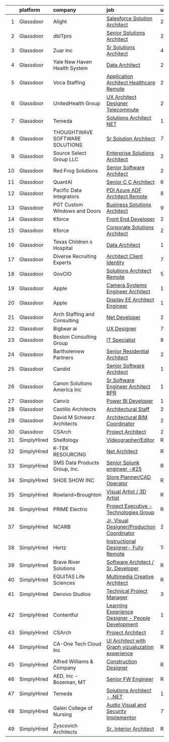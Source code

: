 

|    | platform    | company                        | job                                                                                                                                                                                                                                                                                                                                                                                                                                                                                                                                                                                                                                                                                                                                                                                                                                                                                                                                                                                                                                                                                                                                                                                                                                                                                                                                                             | update_time   | location                   |
|---:|:------------|:-------------------------------|:----------------------------------------------------------------------------------------------------------------------------------------------------------------------------------------------------------------------------------------------------------------------------------------------------------------------------------------------------------------------------------------------------------------------------------------------------------------------------------------------------------------------------------------------------------------------------------------------------------------------------------------------------------------------------------------------------------------------------------------------------------------------------------------------------------------------------------------------------------------------------------------------------------------------------------------------------------------------------------------------------------------------------------------------------------------------------------------------------------------------------------------------------------------------------------------------------------------------------------------------------------------------------------------------------------------------------------------------------------------|:--------------|:---------------------------|
|  1 | Glassdoor   | Alight                         | [Salesforce Solution Architect](https://www.glassdoor.com/partner/jobListing.htm?pos=116&ao=1110586&s=58&guid=00000181dc982b9092fc5af087c3aafb&src=GD_JOB_AD&t=SR&vt=w&ea=1&cs=1_61df386a&cb=1657263369508&jobListingId=1007990319514&cpc=2F9DD8B511C89582&jrtk=3-0-1g7e9gau4ih76801-1g7e9gaukgfp0800-91caa19d42b03501--6NYlbfkN0DgNh-8EGvzBeeRPKo_9UvUfgRhw4jK9dXpINW8137PYSlUgHedLu6CK5MrAJOL6Byh5q3d7izzFIFsCdxDM8cGQSYevAEzIvSnP7rEL8ddKGsMTK-YivM61cqZubRmvWhJjXdqif_R6-uUqd6CcfThy2fHOHqM50zmEwpw-A8qCTafVPv9fXvTsizWUp74YdSu9wCiYGh-EWM9yxurb2l7W7_jkgOJn0Az5NUYjOWhGY5y5-vky8UiSN_exoa-ODH5k6Kc20N5HSHUku582Tvfs7UNt4ASHZU3dRqfnIVzOGWUyhsL4u9_XDXL8z00AD5FPS5qdMXPLrlm5K2lv1OJu6pIbb1wvfPYsSI5YI8nroTRX3l0WeXRwm9TW3dDNtytaQAxUH0x4mVZZV1fIt88IRgPRyocZ17yZa6QSA7vNfN8l5xm-mn5YLxMqssBaw9GaHdgUC2nz2VsEyXeBwiuZZ_ixfjW9SSUmr1EQ4F8UgTwCLCWu-mAuZrpLSuZ8H4%3D)                                                                                                                                                                                                                                                                                                                                                                                                                                                                                          | 24h           | Remote                     |
|  2 | Glassdoor   | dbITpro                        | [Senior Solutions Architect](https://www.glassdoor.com/partner/jobListing.htm?pos=113&ao=1110586&s=58&guid=00000181dc982b9092fc5af087c3aafb&src=GD_JOB_AD&t=SR&vt=w&ea=1&cs=1_254e370d&cb=1657263369508&jobListingId=1007985071545&cpc=8CDBB1EC89CF7160&jrtk=3-0-1g7e9gau4ih76801-1g7e9gaukgfp0800-600621c03c6bef81--6NYlbfkN0BzyIYrTMR_AjNKh_kvAG8N613gtHPANQ3sdLTkrtBd-xkCCUeUNGN61mnNShHWsimHpvX4opqe1cle5RXX913cvVBjQvDkYtMXFJ93G34yd8nv3c-G04NguBi9DG_Vs72rFD4bGekvxTd_f02csFGFGPir0rzH_aJm6NJp6oSrn4x0CYNSrRz5Wp3sxTU0Fe00TVUj7il8GRnxid10G_IGrRjOfPQQonQJYDan_mUW7X861Qq1apxj1uBNFcZei9fmnFx_xyiuiibMSg4dIRZd847prlL_-x4gQ1xpuQzwEnoiYJbiHMiPWQORWbWaivWirqfNqCt3cU_C_xZC51n1Y7tGrNMhEKU7yVWQWxOZRzAklbDT6O2YOy7uDdVuJWXj5pwROhLONGm8JV3CIBjpMuwnWcuX6JODrqK8bWXvd_0DyqrMDi1hw5I1QI0QVBy1KSpDfXe_wBDhiPI_PklIb9jMZj-tq_vyvZkVjEki7Ruec29PzT7KK_kZ2atdQ5O8q4F_SsYUcA%3D%3D)                                                                                                                                                                                                                                                                                                                                                                                                                                                                               | 2d            | Remote                     |
|  3 | Glassdoor   | Zuar  Inc                      | [Sr Solutions Architect](https://www.glassdoor.com/partner/jobListing.htm?pos=109&ao=1110586&s=58&guid=00000181dc982b9092fc5af087c3aafb&src=GD_JOB_AD&t=SR&vt=w&ea=1&cs=1_f7fcc139&cb=1657263369507&jobListingId=1007979717767&cpc=40021B6B9FB64F38&jrtk=3-0-1g7e9gau4ih76801-1g7e9gaukgfp0800-26027f98ae2fe2ec--6NYlbfkN0AZiaPZyccuKjlre0e0RaBFeO48J0QExrO5hcuLctOVaIu_7Bvz8W8Uj9uVDP_Ge9XRUcrpyv0FVogkQ_lK-4ONOwfmkzud88MWUV6exsPHUQOSqNgQMYty6nq--qGXlcDZOwzTZ_BTPY6j6bzEM8_fl7fQW5ADFvmu69yw_sr8j0Q7WBm250hItitmd9b5wQEb3k6zNvZ7NMUZhNYL9Z1ECBa9qlEcHnoVhuCbvgZeq6ObPN281Wg1MpxJaBIfLBIGOa6nee6wDsqie4TJbKUZgJpT6uF27uqhTqSiIGFToCRE_MF_kYAh5Fc8c3Fep9zRR3rKDrtw40AcnsbgHfdLylr88jKPpBWNe_u5daF0PALUaGrL7wUu2PdmVO1BOLStdyc5QUE2l6uRttXQrxr2u5d3A5iHWf9FigyWt4E8n__h3NWskrWk_JLsbuWj6H5JKPZ-28pBYrf3lj3cFAsydDy0L3aSUiwyzhwC2n_lPobx5b_OySW0ji5BgJzsxcJOSFVn6PLcWQ%3D%3D)                                                                                                                                                                                                                                                                                                                                                                                                                                                                                   | 4d            | Remote                     |
|  4 | Glassdoor   | Yale New Haven Health System   | [Data Architect](https://www.glassdoor.com/partner/jobListing.htm?pos=117&ao=1110586&s=58&guid=00000181dc982b9092fc5af087c3aafb&src=GD_JOB_AD&t=SR&vt=w&cs=1_1052292b&cb=1657263369508&jobListingId=1007989724503&cpc=70D6958B2CFB98E6&jrtk=3-0-1g7e9gau4ih76801-1g7e9gaukgfp0800-423cf7123de61cf5--6NYlbfkN0D0ff9e8Lfwlpl5zGbQmpn59AL71QmFd7VKOAnfyjZzp5sdngV8WPgYe0dov1m7Y2nfbzP68RNEqlAojfRfUWR-Z78eEQxfclJ82jKl2MgeX8-Q2CLF2TQF_F98E58oEt568juml26Xgn3DF5VFT2iLGe7mWR1NkJE6oqvlXVAsDzZgUt1Z7jYYkCP4pitE3bgKj7wruNY8KwVFhqg9rcY-2_hGod1H3y_iKS4znbPZvWuUFSTYghp8S-H3y07VldH5T5JxKcaaTrJfRyEk3JIVKRpaGuKVlvXrETZvL3elCAR-GwmCsVDVABX6H2RQ9idxq9ZN6SHTQE274IrtE4B3Yk7j-Mx2uHw1j7blwwhzXo6Xep8Xy3ukHFNCbsPMvjw6j3w6UY5H9R_VmHYv0FzroBwhgd5398kF4ReFv5Dv8zpo9Aou0a5pPJVQSYBqYdCDUjvYKZDEiKc9Aj7gIJirnR1qPulrvCzE0--hdyujh01Pcf95v5ga)                                                                                                                                                                                                                                                                                                                                                                                                                                                                                                                            | 24h           | New Haven, CT              |
|  5 | Glassdoor   | Voca Staffing                  | [Application Architect Healthcare  Remote ](https://www.glassdoor.com/partner/jobListing.htm?pos=122&ao=1110586&s=58&guid=00000181dc982b9092fc5af087c3aafb&src=GD_JOB_AD&t=SR&vt=w&ea=1&cs=1_fdb5f82a&cb=1657263369509&jobListingId=1007990202781&cpc=5EFBB0462F9C6B7A&jrtk=3-0-1g7e9gau4ih76801-1g7e9gaukgfp0800-796f7c71a8dda27e--6NYlbfkN0BE1NIxMi_JbcH-ROp8JZ1Q7Gl0zj0qYPSNkFo4TeX5QtA4yFnhFm3aW294hNkD69w2ncpqyKVQjdE8mdgnAgEjIaIqH0UjukahcrWBUwVv3pAxzFNm7HUwpvLZ_0EucJbTvaa2Uac0GSBO8_zWfoLqqBw6cirqELwC9_ixUY9hyStsZTbCg-fUn_wbqm9uJhnVz0UwiLwpj28itjGpa6yFQqvozukU7CUWjMqZ85lsCNEFsVCwFNg3ci56cCYUxACeAXA4161XTBVeK-HOZRhxPkIxJ_2PnwWxGi2IG4nGWE02yStI6ytAJDEuJkiTpJZtPhj5KCDK3M_M1MUDL_43MIz-taYsv0SjTe_557qpWGiCRuzGR9KEljNo9iJx8zp8qSApYmGomEc5t92_HmpiTA-alCetjMVDKgY3Z16A4f90uTKR1O8aJJQKZ7Wtsgt8Jykt-5MPA4iibbU6EVSEAEWLdG81Lm_8wBYEq-5N6dMg2ql05KGHHztPLnM5FZXTUzLnDa04VgnLV9En_lci)                                                                                                                                                                                                                                                                                                                                                                                                                                                            | 24h           | Remote                     |
|  6 | Glassdoor   | UnitedHealth Group             | [UX Architect Designer   Telecommute](https://www.glassdoor.com/partner/jobListing.htm?pos=123&ao=1110586&s=58&guid=00000181dc982b9092fc5af087c3aafb&src=GD_JOB_AD&t=SR&vt=w&cs=1_b9e22fbf&cb=1657263369509&jobListingId=1007986078517&cpc=4B86475FAF393599&jrtk=3-0-1g7e9gau4ih76801-1g7e9gaukgfp0800-b60d7d6ce54e714b--6NYlbfkN0C8O9VKdOj_1Zh75e9_CvYhSsWVxS1Pvi5WUWhsf4w7FIc3O6B0uG3ldAQAeoX1gooLp_iGJHRnoEJ3iHYvD3L2RI1-SeSLN3_f8NpOF6PmMuJCfV80zMrGTTLP-RUV6vwpYBAD0k29zDw4yRErkThI_mDKJrnzhUTDhQefh5k5r01KKGaRL8lASYBZ2Tpk6fMTvVyPwY_p3JTlFcsG_qaictgzaGniPMQApQRYH3Kh28pOZTNWAtU_t8xkXmypuag77x6iTHpqdVovNwZY-Zy-uRvbsR8zdvUUfVREmZneYi_87SDr43LFTgN0g0T7qicSIPMsEqoForzh3yT-Fq7zmPwsMF175exAHO6B9EWqinRLkjstS8GK52Vamq-4gFQvpX18uvwVln9aP7LDVXwuTQ2578ZRR6_-VOlWQ0iZtIL9DecD0zi3)                                                                                                                                                                                                                                                                                                                                                                                                                                                                                                                                                                       | 2d            | Raleigh, NC                |
|  7 | Glassdoor   | Temeda                         | [Solutions Architect    NET](https://www.glassdoor.com/partner/jobListing.htm?pos=112&ao=1110586&s=58&guid=00000181dc982b9092fc5af087c3aafb&src=GD_JOB_AD&t=SR&vt=w&ea=1&cs=1_f022eed4&cb=1657263369508&jobListingId=1007987820448&cpc=1D891ED3EFC3904E&jrtk=3-0-1g7e9gau4ih76801-1g7e9gaukgfp0800-771fb40b5152c388--6NYlbfkN0Cdyrb_-SYpjIsC7ShR4LTJruqxAexHI1Km_0W0EzpI0TW7AkFEGeTkcoZKWyN5dddhK1KxqVbfNdxlg8SxmcY2z-RPfajfUkz14DOfPB5WKsTSE-iFX8V7mUTVOt9jrREmr2If8kAJlNICLxcY7fymTrvVMhnIQ7ideTI8ipqA9ALxmFln2u5ZuXfCx7V5GHGhKw1dzwZW_vukMHopCxkf-sUey_HwW3N1JgMHLA0O_-ShhU3CIrUW3_DgqI9kCQx-EkFHqL99N0Kq6S_sVBwnN3mqIxuooiiWEBfErSmnZS5-A72cHwmbU0OXaLmNztc_Wvs9cOqkjwwfpvcKZfr4yD_qn0_kuc157ScZPn4tjIUD8ZcxnnX5YroNpetGNeauUsrUitAYeGu7AU_vgofRNTHAFSrrIYZ-1Gz72K2zfgtbtk4eVAqDgP69BlgrmgLejqGYyPwS2IawRj8o0-2QZjda41V4YpEaTOeqzuimuIR5I8c897JHID8ZG5pbpDM%3D)                                                                                                                                                                                                                                                                                                                                                                                                                                                                                             | 1d            | Remote                     |
|  8 | Glassdoor   | THOUGHTWAVE SOFTWARE SOLUTIONS | [Sr  Solution Architect](https://www.glassdoor.com/partner/jobListing.htm?pos=108&ao=1110586&s=58&guid=00000181dc982b9092fc5af087c3aafb&src=GD_JOB_AD&t=SR&vt=w&ea=1&cs=1_946df99d&cb=1657263369507&jobListingId=1007973919205&cpc=BF2D99A98B89D842&jrtk=3-0-1g7e9gau4ih76801-1g7e9gaukgfp0800-75f80485c07a5098--6NYlbfkN0CHZn5pwgssp7aOcE2ck5zyIySAeNca-flkQMqnTsLjReOhWdZFWhTlRyzZSVjCwOQhbtRYYhnEMVckeUfMZEkmUDyLNrk_weMfOfStLmfofO08WwXMw1m2nkhz6G2v3HdpRnipBudaxQuPEq_fFbsPGfKYK4FPKaWJOagjrAxaMEaJVcE8Nvdo9_iYGncDWkTZiil3rcHZbviXtqbIiEofOVI78fkrfL1VWPR-482KlwvnEgKTUIBR3rzay5fWyRq3xKN89PDeUo5TZSPBl6gliPwdtdsUBSA-wokcYq9pTBhaFFS3hD2mq4G_BlWUVcEg8jPUnj4QXc5JItJAm48tCY9tkH5v000Bx9SHKP9Ra1SgyHKnsUBSygA8F9V-OrDt2GygqEUEFsaOPtalGkI8JkDiP98OZdWQK4NXlWgWYbz-3vuAOx7VCYe-9wppiq4_t6RIa74k2xuDkwSqbiRYSIBf0O6Pd3WZ4qKXCw5Dx1QW8OaaoqeImmf5yVWzwTUNlfASpB2PGA%3D%3D)                                                                                                                                                                                                                                                                                                                                                                                                                                                                                   | 7d            | North Chicago, IL          |
|  9 | Glassdoor   | Source Select Group  LLC       | [Enterprise Solutions Architect](https://www.glassdoor.com/partner/jobListing.htm?pos=111&ao=1110586&s=58&guid=00000181dc982b9092fc5af087c3aafb&src=GD_JOB_AD&t=SR&vt=w&ea=1&cs=1_760ca74b&cb=1657263369508&jobListingId=1007990072812&cpc=D99DB9A39DE67464&jrtk=3-0-1g7e9gau4ih76801-1g7e9gaukgfp0800-21d590518893dfc3--6NYlbfkN0Dknu-XJx1lvG7TapgMlWnDguf9J9bebwcn7i5H53jr-eDOtmFlM5ZfTBFOyK9AH4HPtVI5UoMb82w62dLWlDKoRWM8XMZS-rqEXKJF0w4gtb15dUnf98dqT7NTZyEuXHPx7qsPWdXE_Zg9_NeqtF7dO1wo2rt14Mj8JnXdNKk_CLNbiiBjW1_JP1vpAHn_cNulRx4Tjw_iHRbCb4GbMmVuGpyHOj78h0XGFqKaKJw0CVsZoK_LsF6PVPx0sGkgfgnyA_HeAbd2zGL_mEEMjSm5j2zZzgsXHjB3SEQJvGS-H6-3OFhKgU6R7mLBsrXvVyFlmdD3gZAzsoafeKzGqb_os6p6xMe7EbDWk1hsIMxIuHBPhDqiVUIcXYDg83AewgdJ_XgL0hnnW_niMCDJF82JIqdTBNk-wHln_lh59mQxwKE8NB9qLWz5NHkpyw06zN9XVdUlxSeulSF7uX7I_nK-hkYEWGzdKFMDom6mqn3LQcF4dZvjkQrWHIVE_OkRhVtUZdWRoO0I3FArF2zReuP2)                                                                                                                                                                                                                                                                                                                                                                                                                                                                       | 24h           | Remote                     |
| 10 | Glassdoor   | Red Frog Solutions             | [Senior Software Architect](https://www.glassdoor.com/partner/jobListing.htm?pos=119&ao=1110586&s=58&guid=00000181dc982b9092fc5af087c3aafb&src=GD_JOB_AD&t=SR&vt=w&ea=1&cs=1_75fb2ad7&cb=1657263369509&jobListingId=1007984844262&cpc=6BF42D0955AE9A34&jrtk=3-0-1g7e9gau4ih76801-1g7e9gaukgfp0800-53a406522b03e55c--6NYlbfkN0AY7tPT0iiNjWhWFtgZaGuhRQsfxNFHum5Z81RjFHXq5iPGDx1RwkSD8gKGOfzvf-c-rAujdd8KC_a6KIfzXBcIAXEC-KJzK5r8cVIsA7QuYVlhXHNgmGO435YTEgneiukrqb5ygcmZJdOT29-B9h1vey68dJk6fEGIoJ6Zu-gQqeL7ZG0RppegUv88GUQis1jUstSguJIFxNnyr8jfIeAqDMtMVGC97n_MwgBnZSl3FJk6cUb3UGpZPz7nclssCFUnCeM0F-VjY1Q6ZbBD9NOJoTT7jO_zMYIvnF5e8fvIjpaFPdBTKMGf4eQSxicRqYof502zRoadlek1C-IeYctwPoJUdafBPPTTOJBAAi9_dcrXOpUz5bCH3EF7dALMjYuvSdBuQOhNucNleHb1o1fUf7XhxIJUfhptNxnau38f1xcUkmaMWUMgxk0jiwjaJdCc-BTaxQW8bnsUtOJcirXQDrl9GGMsJ3RHdPVphtXoove9yhVYHcS9GXXW6vYfXDzsZEtIIwAaRg%3D%3D)                                                                                                                                                                                                                                                                                                                                                                                                                                                                                | 2d            | Remote                     |
| 11 | Glassdoor   | QuantAI                        | [Senior C C   Architect](https://www.glassdoor.com/partner/jobListing.htm?pos=106&ao=1110586&s=58&guid=00000181dc982b9092fc5af087c3aafb&src=GD_JOB_AD&t=SR&vt=w&ea=1&cs=1_e56bc63a&cb=1657263369507&jobListingId=1007977658667&cpc=987D8AFE463DF687&jrtk=3-0-1g7e9gau4ih76801-1g7e9gaukgfp0800-8a9c1639fdb1ad95--6NYlbfkN0BHIfC1zsKGIu0R3teaIu8liT7fbRNLaQeDQfcPJweUK9uUr5EuWDhTKga_8tl2V7kPmob6HipLMfwUqi7HXZ1t5zQCU3r2fSbUEhoc3APVLKJs02F6kKwgcC_PrLq3_TTbs_VOcrys6OLbgfQBPd7zc-mgnZrSp0Q7n4g_hkrB5x2W6CgthqX0suLHVeBF_DXJsfNrJDfmKjQWdKimSpJS_NUCbF2GSbN5nl0bCBT36ioZI-MFsnJ6cbz9D3drIEcqSn0ka3JdX_wjg7IS6Sp9hDn2qmRjDHbixRqzgfw--TV0K6fYTv4Lmhb6ebfyMTkyIk3uWlxDKVGxNlLkqTh8J0f9bYHSm-N8n3RubIpZtXw5zhtssRNyUWepzZBsUijvmhpq0BTRiXzUyowdah5JmdzQwDr9w_jocVebv4uEd8W2pWfPaz-GXmqb97HKI_JIhCZkC9sDwcj0r4nnBi_7hFWpLFqWUAA7MdHe3ZP1Fg0G2apke9462HICV-baAm48tNQlEk04sQ%3D%3D)                                                                                                                                                                                                                                                                                                                                                                                                                                                                                   | 6d            | Remote                     |
| 12 | Glassdoor   | Pacific Data Integrators       | [PDI   Azure ADF Architect  Remote ](https://www.glassdoor.com/partner/jobListing.htm?pos=114&ao=1110586&s=58&guid=00000181dc982b9092fc5af087c3aafb&src=GD_JOB_AD&t=SR&vt=w&ea=1&cs=1_7c2cb533&cb=1657263369508&jobListingId=1007971097530&cpc=B576E40E3A51D23B&jrtk=3-0-1g7e9gau4ih76801-1g7e9gaukgfp0800-d70a2a0a7ec42cc8--6NYlbfkN0B0K_HVBxWEOvr89N35VuOz30tNIrQmZs9qHr9Ed6Qe9YVaRT9PJICl4ArJDpT__4wRdaDhkitRSBbpb8bcXK_6WqkinXGdIWKrV24oVN0FgkqHPHMLoYazSyDxUGyLAAFEM1tyX5rgjh0qoha8C-Xafo_Ao9ZVVCuyVS30J_W4IRw07gSTb6gcE7XsTbLU2T1jV_8Hf_ooDSzY20NMKP4Ms5iuewYautGOAZoZD-ohQk1rvbBZGz6AGflPcNNtjLF1vXI6Afvupl7arBf6GHV8V6ZKI3HGVbalbMOecoX0MN3pjxXcoHiO_LpiGBDgFdjKGq9CpPGv82sysb-Q0rDH-TzB2N7bBCItpkli7KZdywZWJkT2YLqMTFZ7G53h1FLdBASsAoxsT0cD2RFiyJt7Tujm1TzmommLOUJvj9PjO_NK6RGWKfk-4h6F92-xJZdEDYy6VFWVPsMus1ZXza7RI5gtVoEYkvd0BdcJ4jFnOq7p3mryK2VE-7CUrgT5F6X86EbiCUiA9cziqxF92W00)                                                                                                                                                                                                                                                                                                                                                                                                                                                                   | 8d            | Remote                     |
| 13 | Glassdoor   | PGT Custom Windows and Doors   | [Business Solutions Architect](https://www.glassdoor.com/partner/jobListing.htm?pos=107&ao=1110586&s=58&guid=00000181dc982b9092fc5af087c3aafb&src=GD_JOB_AD&t=SR&vt=w&ea=1&cs=1_9d1358a7&cb=1657263369507&jobListingId=1007968627302&cpc=3794EC2BC9A3BB0B&jrtk=3-0-1g7e9gau4ih76801-1g7e9gaukgfp0800-d1f1ceedec1bf2d8--6NYlbfkN0CMEbTSwSzU1IW97ywJYYnqOWrNpBLK4VX1F-90i7rZ4Mt5YBoxnkmxflezYoO10CWmxQDOnk-RdEieZ5LPnk0VVX-z2jepO7kn_VJDloTs5jf3EfmknQZ4WcgTHffqPzWHHIWuCsPL7ipTDtR3GTGPdsAKUAK8p1nfR9vu6LC80HScdaa9N8XAJsiB1KeaBZdeAUc6znhTmSymJJJpGB6hmm3xlF_7ObLYJDJVAiyNA2Aw80YSrOZzC2ojq8hQIIgLdJTyY7NODuRioHzzLGoXR584gQRHkbPtxFAegyLbTyiakbg7cHgh1R_StTTXEWqcB67cOKlGR-MQ043ei_EXsaQeH1ISmzvIBEnOz-_WlJGf8p9eM9EgP05ZthbFoIvMa1qEJIujJTmIgnx0QpWKfjlANFOtCWiLckX0jRWABov9p_j_fqD0Gn9dv3J2X7LLB8xbmGoY5RCGo_7crtLzhMzlyaf1Jn8WSfmh0YEKjlQZbMCSTjJ2nnI52mp-vuddBKgc_srCKUzGBfn_jiBh)                                                                                                                                                                                                                                                                                                                                                                                                                                                                         | 9d            | Remote                     |
| 14 | Glassdoor   | Kforce                         | [Front End Developer](https://www.glassdoor.com/partner/jobListing.htm?pos=125&ao=1110586&s=58&guid=00000181dc982b9092fc5af087c3aafb&src=GD_JOB_AD&t=SR&vt=w&cs=1_19240043&cb=1657263369509&jobListingId=1007990534638&cpc=A0032DE20586B9BD&jrtk=3-0-1g7e9gau4ih76801-1g7e9gaukgfp0800-6819c3f51110d1b3--6NYlbfkN0C5IatSLh_Ak1q39eQQoPIxD737RW9NeiYGvIRXkrLjEBkC4LI6KweF0vk9JRHgKW9C-T-CrIu2kHv_H6nlfACnT87J-OjKudPoDPdVJ0mqNiMr5WPFQN4LNyA7lvUtWBAHJcluz7OLmrVQCfSBo16cC-zYe3QmJaJNTKILfpT-m97U_0sKWoscOtdiEsp1RG-ApZctDgkUa0HDrlo8E7egU5qStjKr7G4_Ef4LRG1KDhuWLuDDBZblerJdgxr-Pi8NCmCRofNplDLjAM3w_3MQ_ZPuWxKpmuEbxFXuQEoDf33oSkDngB3kPY5pY7J-qlePtCAqTsIREQ2oPe1g-h4lyAosIJy4v-soE-pLbRoB_GjJ4Nqxu7a-EEHYEBbMnz7m_LWWyshFkmgMxrJvdbwKRuPHShngOb2TAsrkv5rDUOwxXVZUAFGTF2iU6LDNT8-Bj1Oh9PL75cNnFt_4FoaiXUNoVdI4jG0qyGfnLbq_VE6jY45_1gksaYtyggN2Sroq60z1buUZCtzmv2uspGZlbRY5OB9xVF8oVNY6wKjv-n10roiadIfHgeEaFbBtVs79QR_EbnzJxr5_65bC-EZRxrGyI8CEh8frNTFe15yNVg%3D%3D)                                                                                                                                                                                                                                                                                                                                                                                           | 24h           | Orlando, FL                |
| 15 | Glassdoor   | Kforce                         | [Corporate Solutions Architect](https://www.glassdoor.com/partner/jobListing.htm?pos=130&ao=1110586&s=58&guid=00000181dc982b9092fc5af087c3aafb&src=GD_JOB_AD&t=SR&vt=w&cs=1_787d6e98&cb=1657263369510&jobListingId=1007990534674&cpc=B076152010A3B66C&jrtk=3-0-1g7e9gau4ih76801-1g7e9gaukgfp0800-99313892f2829447--6NYlbfkN0C5IatSLh_Ak1q39eQQoPIxD737RW9NeiYGvIRXkrLjEBkC4LI6KweFWWPiS1Pvvlz4bIzlPycAhzJ0miNkGlXxYqPnOFV3sC1bIKbMX39Tme8rsP92FQaxCapobtxB7U9a9Q7fnUtjCndB9viSZRh0oYDK95cPiEukT7qKgm_aMJf8xGpFOuybdnAVEfxar4eg6n86NCuo6x84mQG2rGj9y9qhQWnVqId5_aq-dal8gmGX7NN82XUmVLcC-N7-xFrFT17znFhxM3sv2JN9FbXn47qwxV9afzNMYvF4JV4iFSOiXnPojwcIJAAI3X-GyJnBPiUzSzi82IYVQ81mC556HZ2vYh0PkAF-t4VHdc55teEjWzBqWxUn2fPKTpNZb_kREDVacIuyNjenrFEN1jyvA80kIL33B0SBgfm9mMIVQ1u-oz8Nf331Ci8Qdc_D0yTiFCEzhef1RSTRi5ODtuNh0MZDuC6TaLhxnOMz0Dlb1R0nvzlYgXFePJ0eIseae_yTpNEXU4P4RxxevIQyN7QXi8iBdWHCrcHHhmIVwuptlt63SCarED4AQycaulhpsWRSPJ659Kr-9Rb1UaQ7lm-gjVr11-F3pjM1UMfV0OitRVGMG_vmvEw2)                                                                                                                                                                                                                                                                                                                                                                             | 24h           | Milford, CT                |
| 16 | Glassdoor   | Texas Children s Hospital      | [Data Architect](https://www.glassdoor.com/partner/jobListing.htm?pos=128&ao=1110586&s=58&guid=00000181dc982b9092fc5af087c3aafb&src=GD_JOB_AD&t=SR&vt=w&cs=1_9b473ad2&cb=1657263369510&jobListingId=1007963929907&cpc=F41FEAB56D215062&jrtk=3-0-1g7e9gau4ih76801-1g7e9gaukgfp0800-e32d86dcc81f38ab--6NYlbfkN0Bo5fTJSWtnyB2foVBn052TSZSzKkBUCj4s2e8Z9RrbRetArZLlQHhI92PcGxit8vx694pRt0Uhh1IRdE-N7hnTRmG-mrxlYxD78VF_Q5vsq7DwZZKMDORppA3a7PvaUdy6tALpO_WxlP5kuJmQgaioczF8OWcb6wGn27ktspFI-XKz-iwn2mv4j_CxmRD0UhwAR3MrfaqTyar4AdNticp3KCP5_I1_cl_y9HoW0Zx_9p5qsa7264HKPF8l8NEDY51fA7okuQVMcirq9lTPSO1WVwFxAZ3FeTGsmgPVDNpT3zv8eIDH12GaKfZIC9IYo3qQj1Wn2tdWL-TL0zSQXJM7s8QOWEzzTxSjPQwZsLEeSs9ioIsRLKZqW4J-49RCu_Fe1A_NfTQNcUO8-HykPH_EsiNfTkd4XG3HMGDFNiateDJRX99Rl07F4XVBUogUpKCUz_2sgfRZ8gxMnTQsKLLjAqaakoTmstyRxk6HBVUv13-PU2D9j9W-HQIZsII21dwJuRqBOFhPAw%3D%3D)                                                                                                                                                                                                                                                                                                                                                                                                                                                                                                | 11d           | Houston, TX                |
| 17 | Glassdoor   | Diverse Recruiting Experts     | [Architect   Client Identity](https://www.glassdoor.com/partner/jobListing.htm?pos=103&ao=1110586&s=58&guid=00000181dc982b9092fc5af087c3aafb&src=GD_JOB_AD&t=SR&vt=w&ea=1&cs=1_b64ab65a&cb=1657263369506&jobListingId=1007973756042&cpc=8192C26A3A55C10B&jrtk=3-0-1g7e9gau4ih76801-1g7e9gaukgfp0800-c8d67fd42df56330--6NYlbfkN0D1c9E_lxtBajamFj-lua9cc5U_SIG636rCDb_bf3WCXoxWsorxHqzMwcQ7fmk9Hi4oYWjd7N-hJ-LKSBceXeSM11VzlpzxYwuP5UaWAmtKZdrVMeLkNDiMRE-OIBRoNB1K-Py3rLVfLkS-67PcL3hG3AMkIomAN4vAeJT8VIbJ6WPHIB0tsXl5DdSfvflindfxu2_lOsNsfUpdTOjbuzwcqXU3wFEducs7tyEVVLJpKUp-axAfWEDttCqiLs-jE3SU0-O9hhf4CcQF6VyfYMuaJwk_8yhzXuw8XgBUBgS8ejd4XFgxrgW-Av2TzzlAZCL_wrMGN1vpU_xRMEZjSCkyO62a7Q8Tg8pxfs0ylUKG5c8t9uh4SGE9O382fYQS5No0AoWUIzx1qo-Aks2RIrKUY20cgG47RTljZS_8b9cFpwcsQt21HNtghRDV1gI2BGyG9zJ3vAAdBaCwwelambnM65HucWRrMZzCWIzHsPUnd2kz_4AMwVfanT0zSXeM202bRUUAzomNbHkUSRMjl1AA)                                                                                                                                                                                                                                                                                                                                                                                                                                                                          | 7d            | Remote                     |
| 18 | Glassdoor   | GovCIO                         | [Solutions Architect  Remote ](https://www.glassdoor.com/partner/jobListing.htm?pos=121&ao=1110586&s=58&guid=00000181dc982b9092fc5af087c3aafb&src=GD_JOB_AD&t=SR&vt=w&cs=1_ec2fc8ad&cb=1657263369509&jobListingId=1007978596400&cpc=4F748F1840550ABC&jrtk=3-0-1g7e9gau4ih76801-1g7e9gaukgfp0800-266625566436227c--6NYlbfkN0A1nvzNsvV4qyCy1GhW1Freg0uBINZ7OaZ-2zU4Ex1TXTqzZBkkuwHUK3v8PptU9X9iQTNuyIg0bpV2hdJ_HK9odugz-Uf9Xb1efQWQldHvSQIv8-D5zEg7WnmXQ7sTio0xLDxsW1fZsjSG1sVP8A36w_aAPvjDC97qHWYAfTEDvPbqu1C3ELEftxdLFR8rgj09HLQbf84jd6SChzSkpN-pjgr3TAxamsLixpkddQvWTb2NfuP4SirvhJDWW1uJGcYmZo_RRcFaVMUDyW-fRzksPk4M2VyMF_XqEDmO-02uIornzIjqRyKIFgNb_dWaomHga880xunvP1KTV4jv46IHAnbaAEc_QBw3C82tMycht0AQdcL7ovlFQs9REhONNU4ayyqS_akPm7Xy2vdFviN6UM3NSqCR3nO4EsaIhFR7M1LZAkBrJFmquMTzLl2P6T0Rzvd-NeUX_cq4CURwsAt__P_XcBqqCymykfSGC73nXHmB33VpcOMOylYUQoAyL7zaaSLiWPOyCQ%3D%3D)                                                                                                                                                                                                                                                                                                                                                                                                                                                                                  | 5d            | Fairfax, VA                |
| 19 | Glassdoor   | Apple                          | [Camera Systems Engineer   Architect](https://www.glassdoor.com/partner/jobListing.htm?pos=127&ao=1110586&s=58&guid=00000181dc982b9092fc5af087c3aafb&src=GD_JOB_AD&t=SR&vt=w&cs=1_34b3632e&cb=1657263369509&jobListingId=1007962892264&cpc=654405A9B1E0A9F5&jrtk=3-0-1g7e9gau4ih76801-1g7e9gaukgfp0800-6090efd4de0195a4--6NYlbfkN0BvKrLyj5gPmtZO9T8euul8TCxuuKNOtzRJOomxnwSEodTz2Bc-sPZlO_uSwsktAejxNpyN20UIZU-GpvYT8E9OEvWTthK5lTlBzp0EZML0fYeW2TEYJmKmbpWIixkdUBIbo3l6yIQOwQUkVwlJPJh62brkVL42r6BGHPHQmckanvinFJUqnsgz4zUlIAZumxNn91iIpi6e2-BRC3UG7-tYa7zqANeIhDyGyk_dlf9-ZQwLrjF8ko2A1nx2vDlk6cxoDIv0jgkeoKdlcJfBf9WKXyParLEerUHzjkKU2Kv4TISl1K86sfpC7h2lo8zgGYF3SgMHRY5SuhUHb0GjRG39MDVWftl74ULhtcnZdjujKjbrmeQK-oe-obqDn_o0I558zDSkCkCmGJDs4Mgtq1V-5Fm1WKAYb7_X08_O41g0Ujq6O_PTZWydZwvJW6_Yr_VwLL7Iq2cPvaebqgRR6qC4Gqewwsni0724AZs8ejxfe1aGtxtZnR0ySzRzEWYAFTp6Nkcz8u3Zk5lLbOZdeBmTeaFemRdhZ3e84GheWYoaVDpASUJem3r939yzGqu6WYozzLvicbcqlrUr44iuheavQRQNToXZummKwoAAZZOeVw3n05VnqQ7D3Q3zUQKQhlpBJHkv2gIIKDhFqBDdbV4BzwOJJ8qS-YHKM0_wxjoGjz59qzAUGu_JVTsNvc5o8NORAUip7VItFZs1NY0l57eGi8jm0bM9Ms9ojlUcnJr99ao1cYTvLwscll99seIIUAkEBBAwEeoPjxsjvZ28q2LhwpltNbztLbA1y0HUH3LQ4oHDTIkzNLrtUz7jB_3VbKiCBuzHa9TChK4NTAQNENtRIjzGzR8IL3I-KJJbWpYUU7His2pE9x1SSeNw7pwKs53pMQI2l8edWI52spemOGlezrNfJc1fH5E4PSaezMdKwxvo58KzGcaOXV7NIzzjBBXMA-vqbuUh0M1xO3rsWC4t)       | 13d           | Cupertino, CA              |
| 20 | Glassdoor   | Apple                          | [Display EE Architect Engineer](https://www.glassdoor.com/partner/jobListing.htm?pos=126&ao=1110586&s=58&guid=00000181dc982b9092fc5af087c3aafb&src=GD_JOB_AD&t=SR&vt=w&cs=1_0ed95780&cb=1657263369509&jobListingId=1007962892284&cpc=654405A9B1E0A9F5&jrtk=3-0-1g7e9gau4ih76801-1g7e9gaukgfp0800-9acf9ef6a7147eb2--6NYlbfkN0BvKrLyj5gPmtZO9T8euul8TCxuuKNOtzRJOomxnwSEodTz2Bc-sPZlO_uSwsktAejxNpyN20UIZfQOoRGp64VGBKaJjZoT8mnaelcSAI3-hSmQIw_ZtEF_qVl8frQU4ZULRBDuhyIl7HJYyPFANrEqdSRFZ5Cr9JgWgWWFBv-MeuULmhgTA6tKesZyLDkMhAXxwkgIb61xe_tn1YtFiURQaIOTPzX7znphA_LhiYe9LOUunMxpJjPLsFSD1g_CvQyeIAFp5ZvySaYybFWGrfPvvqM50jNbVHEpPboVbSnx26hyPyFt-vjdBEL-mSySVEe8ZZICi6eSpwQjOcWOru3mEVYw-hA49m2JcDqOZT2_AwWSLEuPiqSBUW-n_ntb_19s0P5F5QcUVI0HrGxLhhWhrTNzUlz6837JopgrPnbiHibociwWmxlmOn50KYDRHHZ5b9gU6MJiI1wavYDyXP6F_b52EJvewOjs8_Msgo9aioRfEbQeiY0f7CXoS3RHBsIuWyHtWRs-AYDMh93_7XuKuTUolDeoMLZF9DI11U1pGOm5KxtWLrjoT19u7ZnTT5R6K-K0vjy2dLJx9PzFnFv_iTXO6ClALmrV1pRfe5Oxb4qjxOpHhXeufYR5avYOq0OKxlB1FeCHLz07R5EXi2qQ2-4sw6pHRTGMPri1fpI-YhCFoiruWzPaTN5emNyAhQcsqr-6tHkRlnPTmoUeruwrPwh-uD8dXvJrzpNjMyoeTb6JV83wsAolkW35j2n3vbQP-Hk0RLh4dPtYTs9srRt4VaXQEdvDMP_z6OCFRigJ4qC0xvj_Jms7FoNlVBr5CArSMmDSH6XkIW8AQMcuPzjFoCjNXzkrhDDzA9sqb23nKe_gr0QFbSkwcod791msF6eplvUj_6d-hBcHjOGmnBbODWMfWAAEHGKZzHKf3H67Rt4w8A5jCSpXVLDLc6f8MEFhpD6DdCkKd3kxDochIO6b)             | 13d           | Cupertino, CA              |
| 21 | Glassdoor   | Arch Staffing and Consulting   | [Net Developer](https://www.glassdoor.com/partner/jobListing.htm?pos=110&ao=1110586&s=58&guid=00000181dc982b9092fc5af087c3aafb&src=GD_JOB_AD&t=SR&vt=w&ea=1&cs=1_283e68e6&cb=1657263369507&jobListingId=1007990864079&cpc=1AD9FB1E01C94A37&jrtk=3-0-1g7e9gau4ih76801-1g7e9gaukgfp0800-b75f1d79149734a6--6NYlbfkN0AwO5osbsi6dSPtilIXcSf5HCRIT5xLn24vBbfDH8F8GtvtrEor3qlQe8lDwy3oY8AHw7gnWDXmN3ELciA7N0S5fey3v1dufTU-vEAuKr0Gtmcj4QSqhiuuq1VFAsYRGOctOcn2AmkJNm_I75vkGJ3zZDGO3Qw8UcFRz3RTIciteO26Q2hAouE3YZ6WBtGjn_H_09JYcbxOjmNZhUDYWz3MrAhc5GdfaFQlE-Ar_5NGsqEPlrwKznW9Ju788CsUCyxPVMNK51d9x5NO_AcuWToHB0JyRDyZEj8TZxrBfTPty7SaGP0Jvn3pMU2o0MF03s055_S4e4pbXIuEQ6tX2JAQbUIAH9mVFlk9KbiFE_VBIppqG9vwOB9O7qx8peUaTS2IBQMjayyzfAvKeGb4eDnhOMnPvSoxDfVDcCQCWGRavm27R24nF7WN-mDDfpbWuqAydJq_rdT3d2SpoAyP7VUR9AVP9BOeoYZFAgw_S2KGlKXGTJxO_u-mvL5YvsxlmOxxZCseMCixLLXL72p5e049)                                                                                                                                                                                                                                                                                                                                                                                                                                                                                        | 24h           | Remote                     |
| 22 | Glassdoor   | Bigbear ai                     | [UX Designer](https://www.glassdoor.com/partner/jobListing.htm?pos=124&ao=1110586&s=58&guid=00000181dc982b9092fc5af087c3aafb&src=GD_JOB_AD&t=SR&vt=w&ea=1&cs=1_bac13348&cb=1657263369510&jobListingId=1007973264391&cpc=B101C867B3EF2D75&jrtk=3-0-1g7e9gau4ih76801-1g7e9gaukgfp0800-b26810376441af5f--6NYlbfkN0DTTES1irDRKqnsOmml1UQZnSyEQZqNI109VMv8ghLP2lJ_lSZEdNwICX5PQgYsh7yj1pxOVLZIdVtiUP-aN0GgUf6qgDEbL923-05Qb5VwRTVK8PziekDW3wq9fhZwfqEEmNSDCA8TBWGBCACuQEwC27ShAIw_iHbguVvFGH4--bNVC7Twa1ISx97sx90Q_ogf4t8RtPtZLghBpf--IsbEHMVgJ-4kv35bWREebZZuvdPWII0spRdomDVRZ2S_SmrYgfoLtNz5XlXovuynbv20LpZaspsejJ8WesoNR209ZhYDj-Ar-DIxZ0bXpEvdxp71sR2nAwPNuD4uGVGtxbuRiklBLN6uGv8pKQJtZKwMrz8jKfmxhZH-btfe7nCFd-Bsr5rpuR4HqLfUL6Qa1keDuE5MFsMz8NJXCpm3n-H-JWUN-4HegwSzD27BBlqp2UcP5s2G_rqaDLiXed_cqhRzUDI6iD3tosoFrX21rvQGniGJwKF47140)                                                                                                                                                                                                                                                                                                                                                                                                                                                                                                                          | 7d            | Remote                     |
| 23 | Glassdoor   | Boston Consulting Group        | [IT Specialist](https://www.glassdoor.com/partner/jobListing.htm?pos=115&ao=1110586&s=58&guid=00000181dc982b9092fc5af087c3aafb&src=GD_JOB_AD&t=SR&vt=w&cs=1_577b14a9&cb=1657263369508&jobListingId=1007970412377&cpc=88C71AD61D38E582&jrtk=3-0-1g7e9gau4ih76801-1g7e9gaukgfp0800-5039b3cd2f533cce--6NYlbfkN0DoP8nG612n6SaIo-6cBFZ4ajKscvbmOmjTSQxsFZrL9H6JfLgZfKbKgrk7_JLLLtGjovJhfxaH0RHRMWMWn4-oJDaCNOt7fUPJ1FBB9ld9iuAMeR5H7fpJmfkuBzxrax1h466KCIcVNNpHR4Er1LVmDRdEGs09bOl2uL-94qFNpN4kZ_HxGOihdiGiqQBLl94Co1UZIT4lPVRCWK3oGRrp4_JTYXpOO55pzYqtBtyFdbIg84vEYrlALrkYM55Fo8KbPz-jzj0XGZ9Kug1rmmc-_VQcjHMDl7aNcjgRbCef8EWZzsmV7nV1HsK1PPxL7zdjrKfebQ9sn9DhkOyjDUA4NganKejfC1FjldbTT6WwSDwxR-bl6nhT9yb5hi-BiXUTZTv2yAtN_OsgiUIEbzM7Cq8XFTuR0mJdPZueieBmlknr9vS2d8rBJHu_HHtucFtZUvmmSCW6OAvqUYyIODceC5e526nvzdytr90j-jO-zhUMSTG0EYyq8bsvZAnc2XfwPAh_onXdL2UKfFcC-3tcNy9YdY1S7ZqCMFNFosVkDO4xwuxAUbY2uCxOtJ8P2rrusOeyvQl-mTjlqE7yJi9jI_H2BybPtrDSldAj9KZw2F-2sYdfgV1hxCvLEFEp5sTxMQy_s4JXBW7wt6535k5bpzxhVp1llFDQ3WwYEjGYWd_gCHuR1w0U2UoC7GH57DU60p0iPf-t77pPMt5UafDDv8g3kxwsZ5dMoYxH1JDNqOq94AM3Gc29LMVOwGEpD8G1y8U3ICPOVpbWgqW86r2f1TCA6tUI4FXrh37b8pagcyVTGYfwM5bnBc1jgjDGsvL0RRcT8rDqv3u5ApJ6WOumfWM6IxpNxMpLo1Rb4JfKAgI_IWD2FpgxhoOU-JNcle8cVozre97naf3u7za-HZ73sbxJfhyUgH8UPIXoOraeBrLQeGDb59XZnNhaXPR1gcCYlyfKBzqlgDT8G30ReTQxW2qgN8KZeVjTi5d3KvhBJQ%3D%3D) | 8d            | Manhattan Beach, CA        |
| 24 | Glassdoor   | Bartholemew   Partners         | [Senior Residential Architect](https://www.glassdoor.com/partner/jobListing.htm?pos=101&ao=1110586&s=58&guid=00000181dc982b9092fc5af087c3aafb&src=GD_JOB_AD&t=SR&vt=w&ea=1&cs=1_e11ebbf4&cb=1657263369506&jobListingId=1007985691802&cpc=8320B26240D5A65C&jrtk=3-0-1g7e9gau4ih76801-1g7e9gaukgfp0800-44dcc389cd6592d2--6NYlbfkN0A4hgeKHdLyHgzaskNEvl2xXMVaueUT71iJOYpLYISQUHyZh2WxViHTQeBD1oY_aJWsIau2s_9JY6eZa2QV7_PK8VMFowLvn0anpCWHuw_y8ZcL6cbg5_aReuTtIZvpXrtflAlvNuQUyp2z7ceKBwYWlAsATcJR8L609Tj5ehrDoYEQ3ZYaYEgI_f1p3tEPo2i6GteJ6f6p6ahiBGTDVMHJtmo4rrNPS-mzRnsdjHIpQGJC2csALiAP9nYjBqZcea_dGSxoEyzh9Iq3ipED9hOdmIqsb9LnHwAGS4K8yLSfnibiW8DMqoeYn--CR8EV_c_yph4hebY6QKmgoHtCXMT1XKe-nwhZN2hCoBfVJG1FXtI8H04mvK2P-5XF3CPn4C_gzG84HuSUVc_RQN24uhyETqvUuebXHwcnhDH_nR4JVgW65ft7WXBNG7-2rZztbWjb-sqS5O3-H88eRwHhBskTlsZ5VDCLbkR4Hrt1chXkg0mEl1WURVxJg72iQpjigNTW94cfHZFfwfA5Yxd9wPnu)                                                                                                                                                                                                                                                                                                                                                                                                                                                                         | 2d            | Palm Beach, FL             |
| 25 | Glassdoor   | Candid                         | [Senior Software Architect](https://www.glassdoor.com/partner/jobListing.htm?pos=118&ao=1110586&s=58&guid=00000181dc982b9092fc5af087c3aafb&src=GD_JOB_AD&t=SR&vt=w&ea=1&cs=1_ea96d57e&cb=1657263369509&jobListingId=1007988233903&cpc=A0032DE20586B9BD&jrtk=3-0-1g7e9gau4ih76801-1g7e9gaukgfp0800-4d42b8b95ea203f5--6NYlbfkN0CKPh-9f2AYbG3Rd5zGJxcGbNBJT9jJ6Zul-69NwYwEgUBN3V-PK3sObbY6e4jGSahdOeUo4QvhrbwPnGpHQOWkK_OEQDDfGpHtCKR_WGySfzPjBr1nXFjlZpMiXP3lNhJnBsytMNBafuDgql1wffqFRdtsl1KTQzRux58oaJjLnkbrbtZoORfppUbeLPPsWpCXBKupQuyT1Pjc1v1tQUMD_Qt0vYeQhw5wtA6U9T7r-F7ArglMYIoFT9qVKfk9UzkAhtFElfAQHw9LA5ftXwsLDvxC6SkIsI4AUaZmqtxIyWLcK9GG-9d1Blv-JdQQysPDrbcHxmoGYaSIbKYWFHa4Y-OqXhwgeNIH0S9jW3OkKQSMXM6RJgytZxzpyObHgfLKsPqPLy5ogf_2ygGyHmbgcOMZWdPn5Rpvjas8URjbbHJe3zHE3_epAGv8dxlNbIOAcEeBBkI-y0pYOEzCmdFo-bKReMDcNCbg9daKjHjLANfmcQ5riWZMeAsOksOIdkE%3D)                                                                                                                                                                                                                                                                                                                                                                                                                                                                                              | 1d            | Remote                     |
| 26 | Glassdoor   | Canon Solutions America  Inc   | [Sr  Software Engineer  Architect   BPR](https://www.glassdoor.com/partner/jobListing.htm?pos=129&ao=1110586&s=58&guid=00000181dc982b9092fc5af087c3aafb&src=GD_JOB_AD&t=SR&vt=w&cs=1_3b3f84b8&cb=1657263369510&jobListingId=1007986963538&cpc=F41FEAB56D215062&jrtk=3-0-1g7e9gau4ih76801-1g7e9gaukgfp0800-b9c69ff369ed9b3a--6NYlbfkN0AuKoEzN3sksIBVy10taDRfbm0YEFj_6P8To9lmRRGfBcxQZ4d2zDg32qv7BVX6V-IN04gnMoZaYrNRkJsK6h6XMnde4zaf-P-ATDMsxS9sO6xw4j1Q50Lf67z_691HV-MQoeCFd2axM0mwXrMN4_BXZ9WJJNCr_1u-weKfUG6kPWZka-KLmHFtv4OpVMH-sKnGSVn_ROjau5m-PKSeJ4__kpyvWtWuThClJZJluTva8uXXFUpUu-iPLeJHuN90LJn-y8zPFytat9YjINKJBb9EadTA9_URkpe7YsNjoU0DyLyjr--pYbgFZ933sarqNrrQSiGinkKv2KYsaQSPLm1qXY6NCc91MhFkSk6WEEvBjivyL6gC2VT37IoaKgahWv4IwhD0NGXSceh4H-Fe0Onr9dL7SIFsXMpfwmaYRe_XTpfMtmK-ZIgm3qx_CYWls4AZRzKXzPO57Z6XTvqGdfsUtdXR8PygO1A%3D)                                                                                                                                                                                                                                                                                                                                                                                                                                                                                                                      | 1d            | Jamesburg, NJ              |
| 27 | Glassdoor   | Canviz                         | [Power BI Developer](https://www.glassdoor.com/partner/jobListing.htm?pos=120&ao=1110586&s=58&guid=00000181dc982b9092fc5af087c3aafb&src=GD_JOB_AD&t=SR&vt=w&ea=1&cs=1_11299b25&cb=1657263369509&jobListingId=1007987501528&cpc=59DEFF8D475298C3&jrtk=3-0-1g7e9gau4ih76801-1g7e9gaukgfp0800-b2018d1fbc58d3e2--6NYlbfkN0CB1tmP7rfbaHtYFmPjg1Xv8BJr6DUbyz0HQmM4H563Aj3_habBzVSGzguRcVAVioacEpQMQX55MlN_7q36sAuwxvjGlUIO0IZGsYPpbbFm0Qlt-tWGHqfwsLrQYSGeDOdcZi7kTAbG72801J5UvTHvkSj4dHWvv03Yvu5f47bz325ju_RORAz72819AIdspZj9dUQT4wk7Oxt4c_6-yPMeV7pNy8Uot1AGzt8DAN0erqBy3hLl4KEGOF_c85eVAm3sjfSITk6PwtrNgkU6spUJTJgP41CTQN_lrXzEtdtrBN5qwAY7zm3HTrstxwB_7_Mqb2VU4GVDlmsV9GK692b0s9s2qgUL1177ivh07Y326fC_dfYN09sXsfj9y0e_vIAb5KTEHVHNCYlywHr6LqfVvTp2bwSsAWmPjt6WxeFAwUDlG2t7vbPHGauT8iXg3xA9RK1SNVEPvB-4WhRhh9DhIAsuHchqpFrBVtsQrSObl8y6IycZFaknGIWe7yObOxo%3D)                                                                                                                                                                                                                                                                                                                                                                                                                                                                                                     | 1d            | Remote                     |
| 28 | Glassdoor   | Castillo Architects            | [Architectural Staff](https://www.glassdoor.com/partner/jobListing.htm?pos=104&ao=1110586&s=58&guid=00000181dc982b9092fc5af087c3aafb&src=GD_JOB_AD&t=SR&vt=w&ea=1&cs=1_24733e21&cb=1657263369506&jobListingId=1007985259541&cpc=7C4254ED5020F855&jrtk=3-0-1g7e9gau4ih76801-1g7e9gaukgfp0800-3d1a8e69bc722d64--6NYlbfkN0BxkLIcfe0oqaYINownie861a0BJtkzmJW-WyGv8J0JYIhtfgDOowTGjrzcx9fBKsZmwTZqiVsuHAQ7sX7x0vUN9GFH842tdHyxzDDuHuIvzoArq7GGZHQ0QMR8W05oHEEEp6BYBvX2tR52xUdS3ZID_b0VQWIHZcOFgCHnmw51JgzfqksAP6Ee_89XgwOiZVspbcE8hgLpBqs6wo0SqWqjtk8RJ3ysUNv_edemu38lXSMijpAHp2Xlnpog7El13AmlGYeXkMZ1McLPXjL9H17DioFsMKB4Iv9ZBxWcZ74FWWjJ0cZPWmmMWJL3RoR_WZQYwCqFBYI0N7s2wDqr8KgMUGF_iERljLezECpMeHzM8v8HjzamAKKVyXq-SsXBxJ_DRx8Qs5eX_pcnTTBUshdaNLXo4ucOpeBAn4rH5r36RnIsYbVcmAWjPlfdgVemUmASp50KSrWomkHUIAbJuMPOppkT_a_P93OmWrGqfEVphn3igjpgLZXh0HIcm9fSOh_I-wRfWrU0VA%3D%3D)                                                                                                                                                                                                                                                                                                                                                                                                                                                                                      | 2d            | Denver, CO                 |
| 29 | Glassdoor   | David M Schwarz Architects     | [Architectural BIM Coordinator](https://www.glassdoor.com/partner/jobListing.htm?pos=105&ao=1110586&s=58&guid=00000181dc982b9092fc5af087c3aafb&src=GD_JOB_AD&t=SR&vt=w&ea=1&cs=1_a34c2b57&cb=1657263369506&jobListingId=1007984794603&cpc=10BD6496059F2A9F&jrtk=3-0-1g7e9gau4ih76801-1g7e9gaukgfp0800-ced7fa324d6a82f6--6NYlbfkN0CO3DEfAY9A68AIVwcxeRGvQUfeLcLgbZIyCfLEHxv2SVGa0bzAjIfwh_Fq9zl-Xby92wmBZCy674yMf5VeOJgZQNOFUu2azWDIX10wKCbN5q8ZOpWVtyAu-jsK1IYA2atJOJfhoCj7uCy2x-QK5ozc1XrmwKyRQyw0sRmuZYVYysQuTGwlekx3LQLXJYOc0TB4bZUzGtioEJkTaP6UZg01gXZYkvKEFRuYg3hnO6ncqk_kRiCRUu1A-udxBgMl7YU_KXw4lDAjeZXKsS1J8YrQ8F4v-vwVnI7Ms7SEjYmlqPldZusJQx4mH-TjPgiFaUnwGQjV3ZkmMe_6IG7c_WhL4zdkgtA3OkHZJUuZ-tQiMVIz2wyEVxR3Vp-0C_VvUBdk6hnT14JwsD7ILiytN0JCOyvhnplXW5Js9G4JmK8Xbp8yQ2lqXpNrFRJGCNZL9JYVxO4hCYtmGa1Xvr2yaFWcrpl943B4o7mtjjXp69lxaxW3TbzeekYCUI-ot3_zUXZOtLhAJ7aT7g%3D%3D)                                                                                                                                                                                                                                                                                                                                                                                                                                                                            | 2d            | Washington, DC             |
| 30 | Glassdoor   | CSArch                         | [Project Architect](https://www.glassdoor.com/partner/jobListing.htm?pos=102&ao=1110586&s=58&guid=00000181dc982b9092fc5af087c3aafb&src=GD_JOB_AD&t=SR&vt=w&ea=1&cs=1_12834db0&cb=1657263369506&jobListingId=1007984603706&cpc=E04A47B67C9CB5BA&jrtk=3-0-1g7e9gau4ih76801-1g7e9gaukgfp0800-14697638a59adfa7--6NYlbfkN0AlCj4QmUBWLHpvB6xy33lgRKtBVWNC404jXAFbg1qKhaIOF94pzixrGj6AdOFWsQRAD6bA5RoL_2tITgF8p-jR6OshypMj51sP8y0NAKRetTMDLIp4_Limeg6ofBt2JM4SjJXe7nuvdGcAegrbXoYMLX5gTKU14b5TWTvWHNyhgytaHZiMB5ctAXqNQVXcsyqbBvRAIq8wzbtOeFOTNBahPqObFLWEQyX3IsuKktVOCGwAziq93ON2-9hG-ExPmRUzdni3k3itbOlyIxfeINeyneRWnRFJTSibLUHdViXJBE1n3lf-zqN2gmy7MeNopoyQJxd8rAF5GqwH02IBl1aRVuQQVuzarWdba0aF-MffHx5twGhHZFxDuZXgjCyiF36BngY-Vc010JZ8II2xgDgAOy2tTaMhZUzj4cUL7AJVCteebY3zNzHoWg-yNYPPKrNBS_dSUOY7VuKta77qf_mJ1bV46fCAUtHVVDETjsCLUSlh1R_iLqgPcTl_kjnIFF_wYleYDdK91A%3D%3D)                                                                                                                                                                                                                                                                                                                                                                                                                                                                                        | 2d            | Albany, NY                 |
| 31 | SimplyHired | Shelfology                     | [Videographer/Editor](https://www.simplyhired.com/job/YzHX3pf2A0nH79wYtULoavg0FUQul_H8R0Bvow6KpmJ4rPP_eO513A?q=visual+architect)                                                                                                                                                                                                                                                                                                                                                                                                                                                                                                                                                                                                                                                                                                                                                                                                                                                                                                                                                                                                                                                                                                                                                                                                                                | Recently      | Rexburg, ID                |
| 32 | SimplyHired | K-TEK RESOURCING               | [Net Architect](https://www.simplyhired.com/job/1uPQilAX3V-479ff1scEi3qUbgvzFtHzO4sMIn54SywYJQnMJ_kr7w?q=visual+architect)                                                                                                                                                                                                                                                                                                                                                                                                                                                                                                                                                                                                                                                                                                                                                                                                                                                                                                                                                                                                                                                                                                                                                                                                                                      | Recently      | Remote                     |
| 33 | SimplyHired | SMS Data Products Group, Inc.  | [Senior Splunk engineer -#25](https://www.simplyhired.com/job/sx7NMuqms34xZNXpNhR7o_T_Zogn5d3TSFg5mvixF5C9hYK6Q9VJZA?q=visual+architect)                                                                                                                                                                                                                                                                                                                                                                                                                                                                                                                                                                                                                                                                                                                                                                                                                                                                                                                                                                                                                                                                                                                                                                                                                        | Recently      | Montgomery, AL             |
| 34 | SimplyHired | SHOE SHOW INC                  | [Store Planner/CAD Operator](https://www.simplyhired.com/job/umPCCmdRrVi7HcdAfFOYRotmI86RYJgWlmIGG-_uKqsXboDWMvEcBw?q=visual+architect)                                                                                                                                                                                                                                                                                                                                                                                                                                                                                                                                                                                                                                                                                                                                                                                                                                                                                                                                                                                                                                                                                                                                                                                                                         | Recently      | Concord, NC                |
| 35 | SimplyHired | Rowland+Broughton              | [Visual Artist / 3D Artist](https://www.simplyhired.com/job/a6jc09FaT-WsTWRX4SZ9r250FnXzzVMgqyOB-q7qjxkVTn6ELeF_Pg?q=visual+architect)                                                                                                                                                                                                                                                                                                                                                                                                                                                                                                                                                                                                                                                                                                                                                                                                                                                                                                                                                                                                                                                                                                                                                                                                                          | Recently      | Denver, CO                 |
| 36 | SimplyHired | PRIME Electric                 | [Project Executive - Technologies Group](https://www.simplyhired.com/job/2itCAH_GV_8YDQ1Xp5WIOMD6N9tQozF6T8L87g8drBuvkQO4mZE2MQ?q=visual+architect)                                                                                                                                                                                                                                                                                                                                                                                                                                                                                                                                                                                                                                                                                                                                                                                                                                                                                                                                                                                                                                                                                                                                                                                                             | Recently      | Bellevue, WA               |
| 37 | SimplyHired | NCARB                          | [Jr. Visual Designer/Production Coordinator](https://www.simplyhired.com/job/-44KKrIjCLH-s10BpJ3BBF5_LYKHg_Mijc_cohfA-NEKkJBa864rcw?q=visual+architect)                                                                                                                                                                                                                                                                                                                                                                                                                                                                                                                                                                                                                                                                                                                                                                                                                                                                                                                                                                                                                                                                                                                                                                                                         | 2d            | Washington, DC             |
| 38 | SimplyHired | Hertz                          | [Instructional Designer- Fully Remote](https://www.simplyhired.com/job/HnkJBVI77SygRIq0ZfqPdn2x87-l3gP0jsQYT7pt7HbKbgXkXYbsdA?q=visual+architect)                                                                                                                                                                                                                                                                                                                                                                                                                                                                                                                                                                                                                                                                                                                                                                                                                                                                                                                                                                                                                                                                                                                                                                                                               | Today         | Estero, FL                 |
| 39 | SimplyHired | Brave River Solutions          | [Software Architect / Sr. Developer](https://www.simplyhired.com/job/GoDTEn55g589R9KC5aWOkbWZDoY-1JM-C4KDqP-3C2VVBiHTAgTmhQ?q=visual+architect)                                                                                                                                                                                                                                                                                                                                                                                                                                                                                                                                                                                                                                                                                                                                                                                                                                                                                                                                                                                                                                                                                                                                                                                                                 | Recently      | Warwick, RI                |
| 40 | SimplyHired | EQUITAS Life Sciences          | [Multimedia Creative Architect](https://www.simplyhired.com/job/ichTX3k1Ejo7tX1GyCNQsvRJKJYEbv4IqWgcjyZm74n5FB1102LY-Q?q=visual+architect)                                                                                                                                                                                                                                                                                                                                                                                                                                                                                                                                                                                                                                                                                                                                                                                                                                                                                                                                                                                                                                                                                                                                                                                                                      | Recently      | Essex, VT                  |
| 41 | SimplyHired | Denovo Studios                 | [Technical Project Manager](https://www.simplyhired.com/job/vfY45KS80PCle_NaZLeS6Y7T_BKR753WdZr_TcIm4CxZBnkJTdrFqg?q=visual+architect)                                                                                                                                                                                                                                                                                                                                                                                                                                                                                                                                                                                                                                                                                                                                                                                                                                                                                                                                                                                                                                                                                                                                                                                                                          | 3d            | Remote                     |
| 42 | SimplyHired | Contentful                     | [Learning Experience Designer - People Development](https://www.simplyhired.com/job/bsq-XNYGbOUlro8ofb_4tEciU5qx5PCGB_huWxBHX12AU9t8rJu7qQ?q=visual+architect)                                                                                                                                                                                                                                                                                                                                                                                                                                                                                                                                                                                                                                                                                                                                                                                                                                                                                                                                                                                                                                                                                                                                                                                                  | 10d           | Denver, CO                 |
| 43 | SimplyHired | CSArch                         | [Project Architect](https://www.simplyhired.com/job/Ou-TLOV-15DuCsqz-Qqf_MZAUppF-3v_rNk9Yeb3ODfmhnzlC_Mkrw?q=visual+architect)                                                                                                                                                                                                                                                                                                                                                                                                                                                                                                                                                                                                                                                                                                                                                                                                                                                                                                                                                                                                                                                                                                                                                                                                                                  | 2d            | Albany, NY                 |
| 44 | SimplyHired | CA-One Tech Cloud Inc          | [UI Architect with Graph vizualuzation experience](https://www.simplyhired.com/job/2MuK_2oyB6HJFd5Qs52P4rZ-CmwA0FZ5TEQKGStBYOzt6zSl2xW0HA?q=visual+architect)                                                                                                                                                                                                                                                                                                                                                                                                                                                                                                                                                                                                                                                                                                                                                                                                                                                                                                                                                                                                                                                                                                                                                                                                   | Recently      | Sunnyvale, CA              |
| 45 | SimplyHired | Alfred Williams & Company      | [Construction Designer](https://www.simplyhired.com/job/WoRhtDbQOhNubS15VfOx8U9U6PT8vvSWWx3Or_0eUd2VnZ57jBwQww?q=visual+architect)                                                                                                                                                                                                                                                                                                                                                                                                                                                                                                                                                                                                                                                                                                                                                                                                                                                                                                                                                                                                                                                                                                                                                                                                                              | Recently      | Nashville, TN              |
| 46 | SimplyHired | AED, Inc - Bozeman, MT         | [Senior FW Engineer](https://www.simplyhired.com/job/zINmUZXgScoXXgS_gyiF3t60esMGL8VWIM8nJ8Kv2CvxPHXAK-fHew?q=visual+architect)                                                                                                                                                                                                                                                                                                                                                                                                                                                                                                                                                                                                                                                                                                                                                                                                                                                                                                                                                                                                                                                                                                                                                                                                                                 | Recently      | Bozeman, MT                |
| 47 | SimplyHired | Temeda                         | [Solutions Architect - .NET](https://www.simplyhired.com/job/FrbcQctaodwLB00a82PKHZgKhxwZTER4MDqWSh8MYM5zBh-QbdGhig?q=visual+architect)                                                                                                                                                                                                                                                                                                                                                                                                                                                                                                                                                                                                                                                                                                                                                                                                                                                                                                                                                                                                                                                                                                                                                                                                                         | 1d            | Remote                     |
| 48 | SimplyHired | Galen College of Nursing       | [Audio Visual and Security Implementor](https://www.simplyhired.com/job/W3lKRKdu-DpnGLGqcY_R9Se88FwcsTjxpIcCJZlHlDK-1BqpfjT0jA?q=visual+architect)                                                                                                                                                                                                                                                                                                                                                                                                                                                                                                                                                                                                                                                                                                                                                                                                                                                                                                                                                                                                                                                                                                                                                                                                              | 7d            | Asheville, NC +8 locations |
| 49 | SimplyHired | Zyscovich Architects           | [Sr. Interior Architect](https://www.simplyhired.com/job/T7oet47aCOFHKQsEghPBtusux2cJdi0zmkul-G67QosaeOLXQtvx5Q?q=visual+architect)                                                                                                                                                                                                                                                                                                                                                                                                                                                                                                                                                                                                                                                                                                                                                                                                                                                                                                                                                                                                                                                                                                                                                                                                                             | Recently      | Miami, FL                  |
